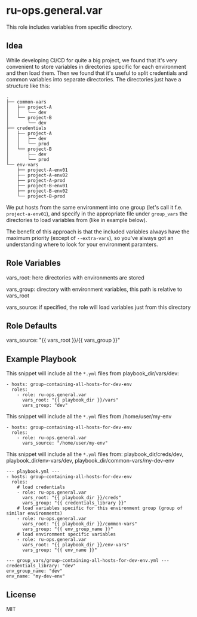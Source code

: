 ru-ops.general.var
=========

This role includes variables from specific directory.

Idea
----

While developing CI/CD for quite a big project, we found that it's very convenient to store variables in directories specific for each environment and then load them. Then we found that it's useful to split credentials and common variables into separate directories. The directories just have a structure like this:

    .
    ├── common-vars
    │   ├── project-A
    │   │   └── dev
    │   └── project-B
    │       └── dev
    ├── credentials
    │   ├── project-A
    │   │   ├── dev
    │   │   └── prod
    │   └── project-B
    │       ├── dev
    │       └── prod
    └── env-vars
        ├── project-A-env01
        ├── project-A-env02
        ├── project-A-prod
        ├── project-B-env01
        ├── project-B-env02
        └── project-B-prod


We put hosts from the same environment into one group (let's call it f.e. `project-a-env01`), and specify in the appropriate file under `group_vars` the directories to load variables from (like in example below).

The benefit of this approach is that the included variables always have the maximum priority (except of `--extra-vars`), so you've always got an understanding where to look for your environment paramters.

Role Variables
--------------

vars_root: here directories with environments are stored

vars_group: directory with environment variables, this path is relative to vars_root

vars_source: if specified, the role will load variables just from this directory

Role Defaults
-------------

vars_source: "{{ vars_root }}/{{ vars_group }}"

Example Playbook
----------------

This snippet will include all the `*.yml` files from playbook_dir/vars/dev:

    - hosts: group-containing-all-hosts-for-dev-env
      roles:
        - role: ru-ops.general.var
          vars_root: "{{ playbook_dir }}/vars"
          vars_group: "dev"

This snippet will include all the `*.yml` files from /home/user/my-env

    - hosts: group-containing-all-hosts-for-dev-env
      roles:
        - role: ru-ops.general.var
          vars_source: "/home/user/my-env"

This snippet will include all the `*.yml` files from: playbook_dir/creds/dev, playbook_dir/env-vars/dev, playbook_dir/common-vars/my-dev-env

    --- playbook.yml ---
    - hosts: group-containing-all-hosts-for-dev-env
      roles:
        # load credentials
        - role: ru-ops.general.var
          vars_root: "{{ playbook_dir }}/creds"
          vars_group: "{{ credentials_library }}"
        # load variables specific for this environment group (group of similar environments)
        - role: ru-ops.general.var
          vars_root: "{{ playbook_dir }}/common-vars"
          vars_group: "{{ env_group_name }}"
        # load environment specific variables
        - role: ru-ops.general.var
          vars_root: "{{ playbook_dir }}/env-vars"
          vars_group: "{{ env_name }}"
          
    --- group_vars/group-containing-all-hosts-for-dev-env.yml ---
    credentials_library: "dev"
    env_group_name: "dev"
    env_name: "my-dev-env"

License
-------

MIT

